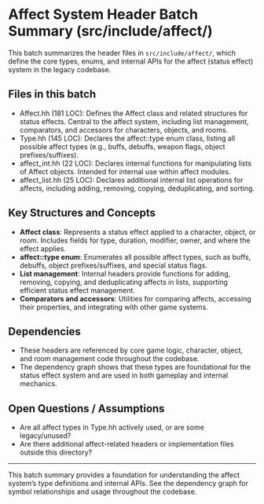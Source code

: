 # Affect System Header Batch Summary (src/include/affect/)

This batch summarizes the header files in `src/include/affect/`, which define the core types, enums, and internal APIs for the affect (status effect) system in the legacy codebase.

## Files in this batch
- Affect.hh (181 LOC): Defines the Affect class and related structures for status effects. Central to the affect system, including list management, comparators, and accessors for characters, objects, and rooms.
- Type.hh (145 LOC): Declares the affect::type enum class, listing all possible affect types (e.g., buffs, debuffs, weapon flags, object prefixes/suffixes).
- affect_int.hh (22 LOC): Declares internal functions for manipulating lists of Affect objects. Intended for internal use within affect modules.
- affect_list.hh (25 LOC): Declares additional internal list operations for affects, including adding, removing, copying, deduplicating, and sorting.

## Key Structures and Concepts
- **Affect class**: Represents a status effect applied to a character, object, or room. Includes fields for type, duration, modifier, owner, and where the effect applies.
- **affect::type enum**: Enumerates all possible affect types, such as buffs, debuffs, object prefixes/suffixes, and special status flags.
- **List management**: Internal headers provide functions for adding, removing, copying, and deduplicating affects in lists, supporting efficient status effect management.
- **Comparators and accessors**: Utilities for comparing affects, accessing their properties, and integrating with other game systems.

## Dependencies
- These headers are referenced by core game logic, character, object, and room management code throughout the codebase.
- The dependency graph shows that these types are foundational for the status effect system and are used in both gameplay and internal mechanics.

## Open Questions / Assumptions
- Are all affect types in Type.hh actively used, or are some legacy/unused?
- Are there additional affect-related headers or implementation files outside this directory?

---

This batch summary provides a foundation for understanding the affect system’s type definitions and internal APIs. See the dependency graph for symbol relationships and usage throughout the codebase.
